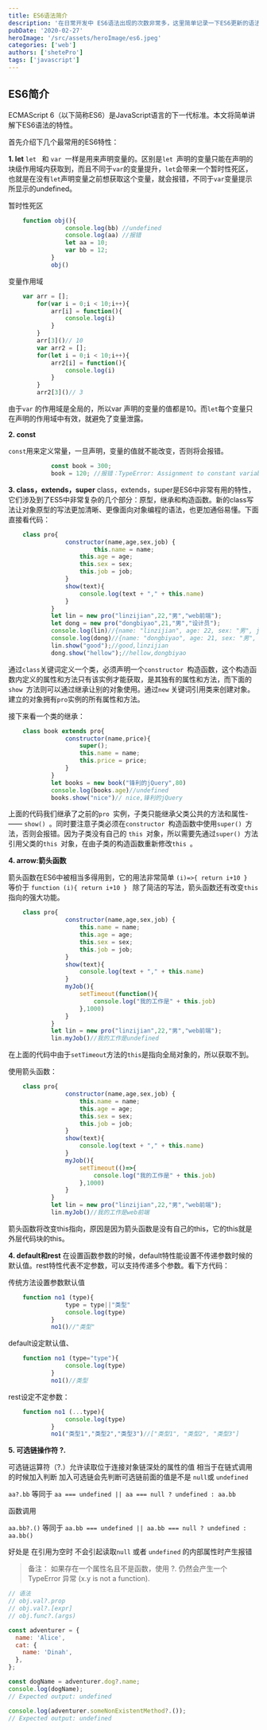 ```yaml
---
title: ES6语法简介
description: '在日常开发中 ES6语法出现的次数非常多，这里简单记录一下ES6更新的语法'
pubDate: '2020-02-27'
heroImage: '/src/assets/heroImage/es6.jpeg'
categories: ['web']
authors: ['shetePro']
tags: ['javascript']
---
```

## ES6简介
ECMAScript 6（以下简称ES6）是JavaScript语言的下一代标准。本文将简单讲解下ES6语法的特性。

首先介绍下几个最常用的ES6特性：
<!--more-->
 **1. let**
 	`let ` 和 `var `一样是用来声明变量的。区别是`let `声明的变量只能在声明的块级作用域内获取到，而且不同于`var`的变量提升，`let`会带来一个暂时性死区，也就是在没有`let`声明变量之前想获取这个变量，就会报错，不同于`var`变量提示所显示的undefined。
	
暂时性死区
``` javascript
	function obj(){
				console.log(bb) //undefined
				console.log(aa) //报错
				let aa = 10;
				var bb = 12;
			}
			obj()
```
变量作用域

```javascript
	var arr = [];
		for(var i = 0;i < 10;i++){
			arr[i] = function(){
				console.log(i)
			}
		}
		arr[3]()// 10
		var arr2 = [];
		for(let i = 0;i < 10;i++){
			arr2[i] = function(){
				console.log(i)
			}
		}
		arr2[3]()// 3
```
由于`var` 的作用域是全局的，所以var 声明的变量的值都是10。而`let`每个变量只在声明的作用域中有效，就避免了变量泄露。

 **2. const**

`const`用来定义常量，一旦声明，变量的值就不能改变，否则将会报错。

```  javascript
			const book = 300;
			book = 120; //报错：TypeError: Assignment to constant variable.
```
 **3. class，extends，super**
class，extends，super是ES6中非常有用的特性，它们涉及到了ES5中非常复杂的几个部分：原型，继承和构造函数。新的class写法让对象原型的写法更加清晰、更像面向对象编程的语法，也更加通俗易懂。下面直接看代码：

``` javascript
	class pro{
				constructor(name,age,sex,job) {
				    	this.name = name;
					this.age = age;
					this.sex = sex;
					this.job = job;
				}
				show(text){
					console.log(text + "," + this.name)
				}
			}
			let lin = new pro("linzijian",22,"男","web前端");
			let dong = new pro("dongbiyao",21,"男","设计员");
			console.log(lin)//{name: "linzijian", age: 22, sex: "男", job: "web前端"}
			console.log(dong)//{name: "dongbiyao", age: 21, sex: "男", job: "设计员"}
			lin.show("good");//good,linzijian
			dong.show("hellow");//hellow,dongbiyao
```
通过`class`关键词定义一个类，必须声明一个`constructor `构造函数，这个构造函数内定义的属性和方法只有该实例才能获取，是其独有的属性和方法，而下面的`show `方法则可以通过继承让别的对象使用。通过`new` 关键词引用类来创建对象。建立的对象拥有`pro`实例的所有属性和方法。

接下来看一个类的继承：

``` javascript
	class book extends pro{
				constructor(name,price){
					super();
					this.name = name;
					this.price = price;
				}
			}
			let books = new book("锋利的jQuery",80)
			console.log(books.age)//undefined
			books.show("nice")// nice,锋利的jQuery
```
上面的代码我们继承了之前的`pro `实例，子类只能继承父类公共的方法和属性-—— `show() `。同时要注意子类必须在`constructor `构造函数中使用`super() `方法，否则会报错。因为子类没有自己的 `this `对象，所以需要先通过`super() `方法引用父类的`this `对象，在由子类的构造函数重新修改`this `。

 **4. arrow:箭头函数**
 
 箭头函数在ES6中被相当多得用到，它的用法非常简单
 `(i)=>{ return i+10 } ` 等价于 `function (i){ return i+10 } `
 除了简洁的写法，箭头函数还有改变`this `指向的强大功能。
 

``` javascript
	class pro{
				constructor(name,age,sex,job) {
				    this.name = name;
					this.age = age;
					this.sex = sex;
					this.job = job;
				}
				show(text){
					console.log(text + "," + this.name)
				}
				myJob(){
					setTimeout(function(){
						console.log("我的工作是" + this.job)
					},1000)
				}
			}
			let lin = new pro("linzijian",22,"男","web前端");
			lin.myJob()//我的工作是undefined
```
在上面的代码中由于`setTimeout`方法的`this`是指向全局对象的，所以获取不到。

使用箭头函数：

``` javascript
	class pro{
				constructor(name,age,sex,job) {
				    this.name = name;
					this.age = age;
					this.sex = sex;
					this.job = job;
				}
				show(text){
					console.log(text + "," + this.name)
				}
				myJob(){
					setTimeout(()=>{
						console.log("我的工作是" + this.job)
					},1000)
				}
			}
			let lin = new pro("linzijian",22,"男","web前端");
			lin.myJob()//我的工作是web前端
```
箭头函数将改变this指向，原因是因为箭头函数是没有自己的this，它的this就是外层代码块的this。

 **4. default和rest**
 在设置函数参数的时候，default特性能设置不传递参数时候的默认值。rest特性代表不定参数，可以支持传递多个参数。看下方代码：
 
 
 传统方法设置参数默认值
 

``` javascript
	function no1 (type){
				type = type||"类型"
				console.log(type)
			}
			no1()//"类型"
```
default设定默认值、

``` javascript
	function no1 (type="type"){
				console.log(type)
			}
			no1()//类型
```
rest设定不定参数：

```javascript
	function no1 (...type){
				console.log(type)
			}
			no1("类型1","类型2","类型3")//["类型1", "类型2", "类型3"]
```

**5. 可选链操作符 ?.**

可选链运算符（?.）允许读取位于连接对象链深处的属性的值 相当于在链式调用的时候加入判断
加入可选链会先判断可选链前面的值是不是 `null`或 `undefined`

`aa?.bb` 等同于 `aa === undefined || aa === null ? undefined : aa.bb`

函数调用

`aa.bb?.()` 等同于 `aa.bb === undefined || aa.bb === null ? undefined : aa.bb()`

好处是 在引用为空时 不会引起读取`null` 或者 `undefined` 的内部属性时产生报错
> 备注： 如果存在一个属性名且不是函数，使用 ?. 仍然会产生一个 TypeError 异常 (x.y is not a function).

```javascript
// 语法
// obj.val?.prop
// obj.val?.[expr]
// obj.func?.(args)

const adventurer = {
  name: 'Alice',
  cat: {
    name: 'Dinah',
  },
};

const dogName = adventurer.dog?.name;
console.log(dogName);
// Expected output: undefined

console.log(adventurer.someNonExistentMethod?.());
// Expected output: undefined
```

